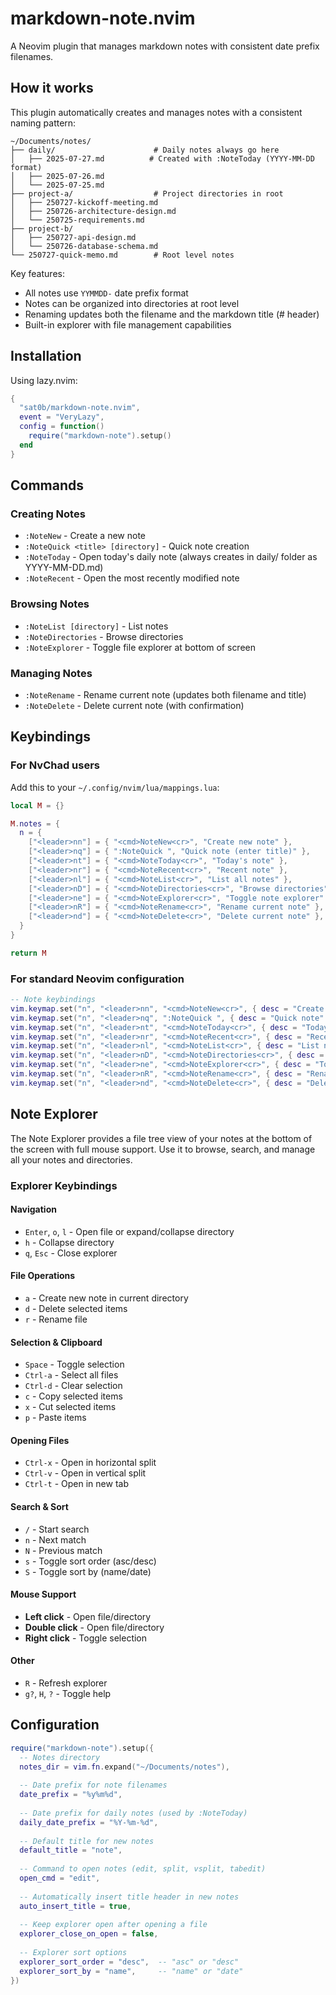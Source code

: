 # markdown-note.nvim

A Neovim plugin that manages markdown notes with consistent date prefix filenames.

## How it works

This plugin automatically creates and manages notes with a consistent naming pattern:

```
~/Documents/notes/
├── daily/                      # Daily notes always go here
│   ├── 2025-07-27.md          # Created with :NoteToday (YYYY-MM-DD format)
│   ├── 2025-07-26.md
│   └── 2025-07-25.md
├── project-a/                  # Project directories in root
│   ├── 250727-kickoff-meeting.md
│   ├── 250726-architecture-design.md
│   └── 250725-requirements.md
├── project-b/
│   ├── 250727-api-design.md
│   └── 250726-database-schema.md
└── 250727-quick-memo.md        # Root level notes
```

Key features:
- All notes use `YYMMDD-` date prefix format
- Notes can be organized into directories at root level
- Renaming updates both the filename and the markdown title (# header)
- Built-in explorer with file management capabilities

## Installation

Using lazy.nvim:
```lua
{
  "sat0b/markdown-note.nvim",
  event = "VeryLazy",
  config = function()
    require("markdown-note").setup()
  end
}
```

## Commands

### Creating Notes
- `:NoteNew` - Create a new note
- `:NoteQuick <title> [directory]` - Quick note creation
- `:NoteToday` - Open today's daily note (always creates in daily/ folder as YYYY-MM-DD.md)
- `:NoteRecent` - Open the most recently modified note

### Browsing Notes
- `:NoteList [directory]` - List notes
- `:NoteDirectories` - Browse directories
- `:NoteExplorer` - Toggle file explorer at bottom of screen

### Managing Notes
- `:NoteRename` - Rename current note (updates both filename and title)
- `:NoteDelete` - Delete current note (with confirmation)

## Keybindings

### For NvChad users

Add this to your `~/.config/nvim/lua/mappings.lua`:

```lua
local M = {}

M.notes = {
  n = {
    ["<leader>nn"] = { "<cmd>NoteNew<cr>", "Create new note" },
    ["<leader>nq"] = { ":NoteQuick ", "Quick note (enter title)" },
    ["<leader>nt"] = { "<cmd>NoteToday<cr>", "Today's note" },
    ["<leader>nr"] = { "<cmd>NoteRecent<cr>", "Recent note" },
    ["<leader>nl"] = { "<cmd>NoteList<cr>", "List all notes" },
    ["<leader>nD"] = { "<cmd>NoteDirectories<cr>", "Browse directories" },
    ["<leader>ne"] = { "<cmd>NoteExplorer<cr>", "Toggle note explorer" },
    ["<leader>nR"] = { "<cmd>NoteRename<cr>", "Rename current note" },
    ["<leader>nd"] = { "<cmd>NoteDelete<cr>", "Delete current note" },
  }
}

return M
```

### For standard Neovim configuration

```lua
-- Note keybindings
vim.keymap.set("n", "<leader>nn", "<cmd>NoteNew<cr>", { desc = "Create new note" })
vim.keymap.set("n", "<leader>nq", ":NoteQuick ", { desc = "Quick note" })
vim.keymap.set("n", "<leader>nt", "<cmd>NoteToday<cr>", { desc = "Today's note" })
vim.keymap.set("n", "<leader>nr", "<cmd>NoteRecent<cr>", { desc = "Recent note" })
vim.keymap.set("n", "<leader>nl", "<cmd>NoteList<cr>", { desc = "List notes" })
vim.keymap.set("n", "<leader>nD", "<cmd>NoteDirectories<cr>", { desc = "Browse directories" })
vim.keymap.set("n", "<leader>ne", "<cmd>NoteExplorer<cr>", { desc = "Toggle explorer" })
vim.keymap.set("n", "<leader>nR", "<cmd>NoteRename<cr>", { desc = "Rename note" })
vim.keymap.set("n", "<leader>nd", "<cmd>NoteDelete<cr>", { desc = "Delete current note" })
```

## Note Explorer

The Note Explorer provides a file tree view of your notes at the bottom of the screen with full mouse support. Use it to browse, search, and manage all your notes and directories.

### Explorer Keybindings

#### Navigation
- `Enter`, `o`, `l` - Open file or expand/collapse directory
- `h` - Collapse directory
- `q`, `Esc` - Close explorer

#### File Operations
- `a` - Create new note in current directory
- `d` - Delete selected items
- `r` - Rename file

#### Selection & Clipboard
- `Space` - Toggle selection
- `Ctrl-a` - Select all files
- `Ctrl-d` - Clear selection
- `c` - Copy selected items
- `x` - Cut selected items
- `p` - Paste items

#### Opening Files
- `Ctrl-x` - Open in horizontal split
- `Ctrl-v` - Open in vertical split
- `Ctrl-t` - Open in new tab

#### Search & Sort
- `/` - Start search
- `n` - Next match
- `N` - Previous match
- `s` - Toggle sort order (asc/desc)
- `S` - Toggle sort by (name/date)

#### Mouse Support
- **Left click** - Open file/directory
- **Double click** - Open file/directory
- **Right click** - Toggle selection

#### Other
- `R` - Refresh explorer
- `g?`, `H`, `?` - Toggle help

## Configuration

```lua
require("markdown-note").setup({
  -- Notes directory
  notes_dir = vim.fn.expand("~/Documents/notes"),
  
  -- Date prefix for note filenames
  date_prefix = "%y%m%d",
  
  -- Date prefix for daily notes (used by :NoteToday)
  daily_date_prefix = "%Y-%m-%d",
  
  -- Default title for new notes
  default_title = "note",
  
  -- Command to open notes (edit, split, vsplit, tabedit)
  open_cmd = "edit",
  
  -- Automatically insert title header in new notes
  auto_insert_title = true,
  
  -- Keep explorer open after opening a file
  explorer_close_on_open = false,
  
  -- Explorer sort options
  explorer_sort_order = "desc",  -- "asc" or "desc"
  explorer_sort_by = "name",     -- "name" or "date"
})
```

